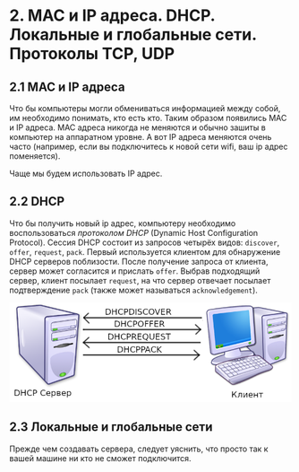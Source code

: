 # 2. MAC и IP адреса. DHCP. Локальные и глобальные сети. Протоколы TCP, UDP

## 2.1 MAC и IP адреса

Что бы компьютеры могли обмениваться информацией между собой, им необходимо понимать, кто есть кто. Таким образом появились MAC и IP адреса. MAC адреса никогда не меняются и обычно зашиты в компьютер на аппаратном уровне. А вот IP адреса меняются очень часто (например, если вы подключитесь к новой сети wifi, ваш ip адрес поменяется). 

Чаще мы будем использовать IP адрес.

## 2.2 DHCP 

Что бы получить новый ip адрес, компьютеру необходимо воспользоваться *протоколом DHCP* (Dynamic Host Configuration Protocol). Сессия DHCP состоит из запросов четырёх видов: `discover`, `offer`, `request`, `pack`. Первый используется клиентом для обнаружение DHCP серверов поблизости. После получение запроса от клиента, сервер может согласится и прислать `offer`. Выбрав подходящий сервер, клиент посылает `request`, на что сервер отвечает посылает подтверждение `pack` (также может называться `acknowledgement`). 

![рис. 4: взаимодействие клиента и сервера с использованием протокола DHCP](./images/2.2.1.png)

## 2.3 Локальные и глобальные сети

Прежде чем создавать сервера, следует уяснить, что просто так к вашей машине ни кто не сможет подключится.
